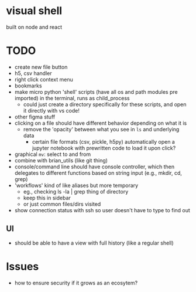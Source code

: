 # visual shell

built on node and react

# TODO
- create new file button
- h5, csv handler
- right click context menu
- bookmarks
- make micro python 'shell' scripts (have all os and path modules pre imported) in the terminal, runs as child_process
    - could just create a directory specifically for these scripts, and open it directly with vs code!
- other figma stuff
- clicking on a file should have different behavior depending on what it is
    - remove the 'opacity' between what you see in `ls` and underlying data
        - certain file formats (csv, pickle, h5py) automatically open a jupyter notebook with prewritten code to load it upon click?
- graphical `mv`: select to and from
- combine with brian_utils (like git thing)
- console/command line should have console controller, which then delegates to different functions based on string input (e.g., mkdir, cd, grep)
- 'workflows' kind of like aliases but more temporary
    - eg., checking ls -la | grep thing of directory
    - keep this in sidebar
    - or just common files/dirs visited
- show connection status with ssh so user doesn't have to type to find out

## UI
- should be able to have a view with full history (like a regular shell)
# Issues
- how to ensure security if it grows as an ecosytem?